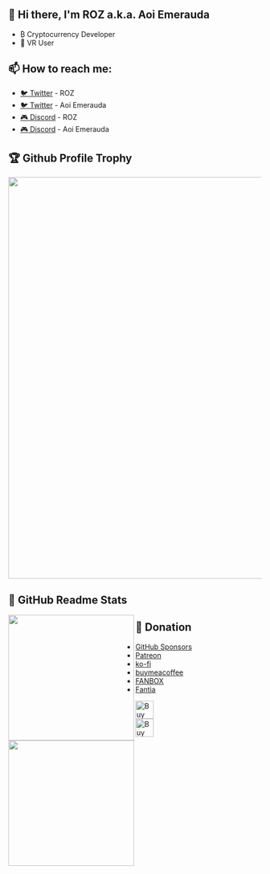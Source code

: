 ## 👋 Hi there, I'm ROZ a.k.a. Aoi Emerauda
- ₿ Cryptocurrency Developer
- 🥽 VR User

## 📫 How to reach me: 
- [🐦 Twitter](https://twitter.com/ROZ_mofumofu_me) - ROZ
- [🐦 Twitter](https://twitter.com/Aoi_Emerauda) - Aoi Emerauda
- [🎮 Discord](https://discord.com/users/356478206360027137) - ROZ
- [🎮 Discord](https://discord.com/users/665461090481864715) - Aoi Emerauda

## 🏆 Github Profile Trophy
<div style="width=100%">
<div>
<a href="https://github.com/ROZ-MOFUMFU-ME/github-profile-trophy">
  <img width=800 src="https://github-profile-trophy.vercel.app/?username=ROZ-MOFUMOFU-ME&column=7&no-frame=true"/>
</a>
</div>

## 📝 GitHub Readme Stats

<div
<a href="https://github.com/anuraghazra/github-readme-stats">
  <img height="250" align="left" src="https://github-readme-stats.vercel.app/api?username=ROZ-MOFUMOFU-ME&count_private=true&show_icons=true" />
</a>
</div>
<div>
<a href="https://github.com/anuraghazra/github-readme-stats">
  <img height="250" align="left" src="https://github-readme-stats.vercel.app/api/top-langs/?username=ROZ-MOFUMOFU-ME" />
</a>
</div>
</div>

## 🎁 Donation
- [GitHub Sponsors](https://github.com/sponsors/ROZ-MOFUMOFU-ME)
- [Patreon](https://www.patreon.com/emerauda)
- [ko-fi](https://ko-fi.com/emerauda)
- [buymeacoffee](https://buymeacoffee.com/emerauda)
- [FANBOX](http://emerauda.fanbox.cc)
- [Fantia](https://fantia.jp/emerauda)

<div>
<a href='https://ko-fi.com/emerauda' target='_blank'><img height='36' style='border:0px;height:36px;' src='https://storage.ko-fi.com/cdn/kofi4.png?v=3' border='0' alt='Buy Me a Coffee at ko-fi.com' /></a>
</div>
<div>
<a href="https://buymeacoffee.com/emerauda" target="_blank"><img src="https://cdn.buymeacoffee.com/buttons/v2/default-green.png" alt="Buy Me A Coffee" style="height: 36px !important;width: auto;" ></a>
</div>

<!--
**ROZ-MOFUMOFU-ME/ROZ-MOFUMOFU-ME** is a ✨ _special_ ✨ repository because its `README.md` (this file) appears on your GitHub profile.

Here are some ideas to get you started:

- 🔭 I’m currently working on ...
- 🌱 I’m currently learning ...
- 👯 I’m looking to collaborate on ...
- 🤔 I’m looking for help with ...
- 💬 Ask me about ...
- 📫 How to reach me: ...
- 😄 Pronouns: ...
- ⚡ Fun fact: ...
-->
